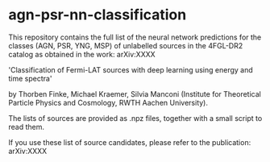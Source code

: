 # agn-psr-nn-classification

This repository contains the full list of the neural network predictions for the classes (AGN, PSR, YNG, MSP) of unlabelled sources in the 4FGL-DR2 catalog as obtained in the work: arXiv:XXXX 

'Classification of Fermi-LAT sources with deep learning using energy and time spectra'

by Thorben Finke, Michael Kraemer, Silvia Manconi (Institute for Theoretical Particle Physics and Cosmology, RWTH Aachen University). 

The lists of sources are provided as .npz files, together with a small script to read them. 

If you use these list of source candidates, please refer to the publication: arXiv:XXXX 
